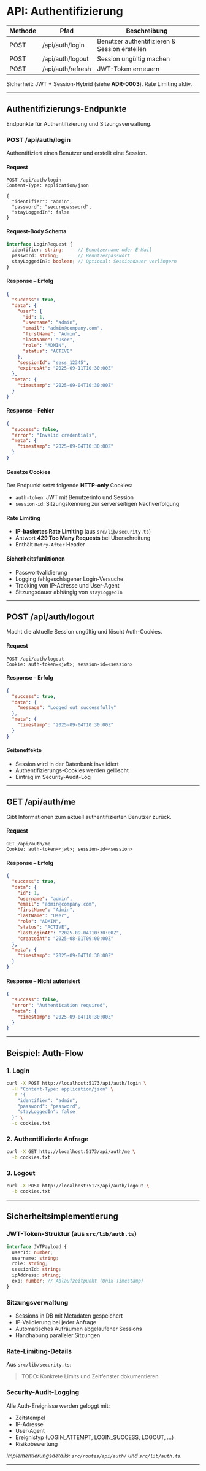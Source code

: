 # API: Authentifizierung

| Methode | Pfad              | Beschreibung                                  |
| ------- | ----------------- | --------------------------------------------- |
| POST    | /api/auth/login   | Benutzer authentifizieren & Session erstellen |
| POST    | /api/auth/logout  | Session ungültig machen                       |
| POST    | /api/auth/refresh | JWT-Token erneuern                            |

Sicherheit: JWT + Session-Hybrid (siehe **ADR-0003**). Rate Limiting aktiv.

---

## Authentifizierungs-Endpunkte

Endpunkte für Authentifizierung und Sitzungsverwaltung.

### POST /api/auth/login

Authentifiziert einen Benutzer und erstellt eine Session.

#### Request

```http
POST /api/auth/login
Content-Type: application/json

{
  "identifier": "admin",
  "password": "securepassword",
  "stayLoggedIn": false
}
```

#### Request-Body Schema

```typescript
interface LoginRequest {
  identifier: string;     // Benutzername oder E-Mail
  password: string;       // Benutzerpasswort
  stayLoggedIn?: boolean; // Optional: Sessiondauer verlängern
}
```

#### Response – Erfolg

```json
{
  "success": true,
  "data": {
    "user": {
      "id": 1,
      "username": "admin",
      "email": "admin@company.com",
      "firstName": "Admin",
      "lastName": "User",
      "role": "ADMIN",
      "status": "ACTIVE"
    },
    "sessionId": "sess_12345",
    "expiresAt": "2025-09-11T10:30:00Z"
  },
  "meta": {
    "timestamp": "2025-09-04T10:30:00Z"
  }
}
```

#### Response – Fehler

```json
{
  "success": false,
  "error": "Invalid credentials",
  "meta": {
    "timestamp": "2025-09-04T10:30:00Z"
  }
}
```

#### Gesetze Cookies

Der Endpunkt setzt folgende **HTTP-only** Cookies:

* `auth-token`: JWT mit Benutzerinfo und Session
* `session-id`: Sitzungskennung zur serverseitigen Nachverfolgung

#### Rate Limiting

* **IP-basiertes Rate Limiting** (aus `src/lib/security.ts`)
* Antwort **429 Too Many Requests** bei Überschreitung
* Enthält `Retry-After` Header

#### Sicherheitsfunktionen

* Passwortvalidierung
* Logging fehlgeschlagener Login-Versuche
* Tracking von IP-Adresse und User-Agent
* Sitzungsdauer abhängig von `stayLoggedIn`

---

## POST /api/auth/logout

Macht die aktuelle Session ungültig und löscht Auth-Cookies.

#### Request

```http
POST /api/auth/logout
Cookie: auth-token=<jwt>; session-id=<session>
```

#### Response – Erfolg

```json
{
  "success": true,
  "data": {
    "message": "Logged out successfully"
  },
  "meta": {
    "timestamp": "2025-09-04T10:30:00Z"
  }
}
```

#### Seiteneffekte

* Session wird in der Datenbank invalidiert
* Authentifizierungs-Cookies werden gelöscht
* Eintrag im Security-Audit-Log

---

## GET /api/auth/me

Gibt Informationen zum aktuell authentifizierten Benutzer zurück.

#### Request

```http
GET /api/auth/me
Cookie: auth-token=<jwt>; session-id=<session>
```

#### Response – Erfolg

```json
{
  "success": true,
  "data": {
    "id": 1,
    "username": "admin",
    "email": "admin@company.com",
    "firstName": "Admin",
    "lastName": "User",
    "role": "ADMIN",
    "status": "ACTIVE",
    "lastLoginAt": "2025-09-04T10:30:00Z",
    "createdAt": "2025-08-01T09:00:00Z"
  },
  "meta": {
    "timestamp": "2025-09-04T10:30:00Z"
  }
}
```

#### Response – Nicht autorisiert

```json
{
  "success": false,
  "error": "Authentication required",
  "meta": {
    "timestamp": "2025-09-04T10:30:00Z"
  }
}
```

---

## Beispiel: Auth-Flow

### 1. Login

```bash
curl -X POST http://localhost:5173/api/auth/login \
  -H "Content-Type: application/json" \
  -d '{
    "identifier": "admin",
    "password": "password",
    "stayLoggedIn": false
  }' \
  -c cookies.txt
```

### 2. Authentifizierte Anfrage

```bash
curl -X GET http://localhost:5173/api/auth/me \
  -b cookies.txt
```

### 3. Logout

```bash
curl -X POST http://localhost:5173/api/auth/logout \
  -b cookies.txt
```

---

## Sicherheitsimplementierung

### JWT-Token-Struktur (aus `src/lib/auth.ts`)

```typescript
interface JWTPayload {
  userId: number;
  username: string;
  role: string;
  sessionId: string;
  ipAddress: string;
  exp: number; // Ablaufzeitpunkt (Unix-Timestamp)
}
```

### Sitzungsverwaltung

* Sessions in DB mit Metadaten gespeichert
* IP-Validierung bei jeder Anfrage
* Automatisches Aufräumen abgelaufener Sessions
* Handhabung paralleler Sitzungen

### Rate-Limiting-Details

Aus `src/lib/security.ts`:

> TODO: Konkrete Limits und Zeitfenster dokumentieren

### Security-Audit-Logging

Alle Auth-Ereignisse werden geloggt mit:

* Zeitstempel
* IP-Adresse
* User-Agent
* Ereignistyp (LOGIN\_ATTEMPT, LOGIN\_SUCCESS, LOGOUT, …)
* Risikobewertung

*Implementierungsdetails: `src/routes/api/auth/` und `src/lib/auth.ts`.*

---
